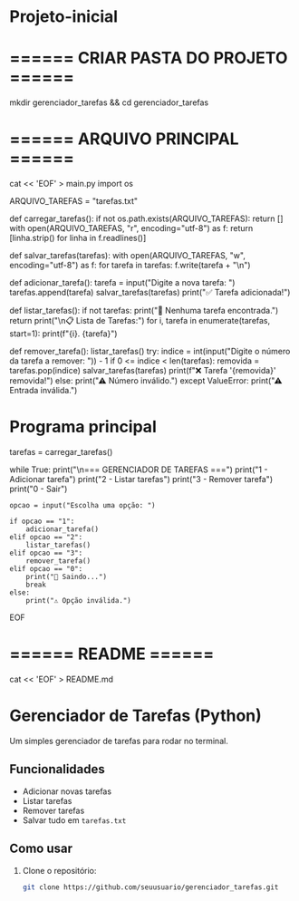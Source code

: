# Projeto-inicial

# ====== CRIAR PASTA DO PROJETO ======
mkdir gerenciador_tarefas && cd gerenciador_tarefas

# ====== ARQUIVO PRINCIPAL ======
cat << 'EOF' > main.py
import os

ARQUIVO_TAREFAS = "tarefas.txt"

def carregar_tarefas():
    if not os.path.exists(ARQUIVO_TAREFAS):
        return []
    with open(ARQUIVO_TAREFAS, "r", encoding="utf-8") as f:
        return [linha.strip() for linha in f.readlines()]

def salvar_tarefas(tarefas):
    with open(ARQUIVO_TAREFAS, "w", encoding="utf-8") as f:
        for tarefa in tarefas:
            f.write(tarefa + "\n")

def adicionar_tarefa():
    tarefa = input("Digite a nova tarefa: ")
    tarefas.append(tarefa)
    salvar_tarefas(tarefas)
    print("✅ Tarefa adicionada!")

def listar_tarefas():
    if not tarefas:
        print("📂 Nenhuma tarefa encontrada.")
        return
    print("\n📋 Lista de Tarefas:")
    for i, tarefa in enumerate(tarefas, start=1):
        print(f"{i}. {tarefa}")

def remover_tarefa():
    listar_tarefas()
    try:
        indice = int(input("Digite o número da tarefa a remover: ")) - 1
        if 0 <= indice < len(tarefas):
            removida = tarefas.pop(indice)
            salvar_tarefas(tarefas)
            print(f"❌ Tarefa '{removida}' removida!")
        else:
            print("⚠ Número inválido.")
    except ValueError:
        print("⚠ Entrada inválida.")

# Programa principal
tarefas = carregar_tarefas()

while True:
    print("\n=== GERENCIADOR DE TAREFAS ===")
    print("1 - Adicionar tarefa")
    print("2 - Listar tarefas")
    print("3 - Remover tarefa")
    print("0 - Sair")

    opcao = input("Escolha uma opção: ")

    if opcao == "1":
        adicionar_tarefa()
    elif opcao == "2":
        listar_tarefas()
    elif opcao == "3":
        remover_tarefa()
    elif opcao == "0":
        print("👋 Saindo...")
        break
    else:
        print("⚠ Opção inválida.")
EOF

# ====== README ======
cat << 'EOF' > README.md
# Gerenciador de Tarefas (Python)

Um simples gerenciador de tarefas para rodar no terminal.

## Funcionalidades
- Adicionar novas tarefas
- Listar tarefas
- Remover tarefas
- Salvar tudo em `tarefas.txt`

## Como usar
1. Clone o repositório:
   ```bash
   git clone https://github.com/seuusuario/gerenciador_tarefas.git

